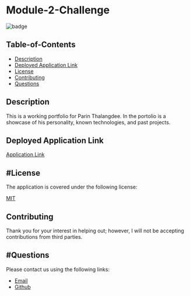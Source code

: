 # Module-2-Challenge
  
![badge](https://img.shields.io/badge/license-mit-blue)
    
## Table-of-Contents

* [Description](#description)
* [Deployed Application Link](#deployed-application-link)  
* [License](#license)    
* [Contributing](#contributing)
* [Questions](#questions)
  
## Description

This is a working portfolio for Parin Thalangdee. In the portolio is a showcase of his personality, known technologies, and past projects.
  
## Deployed Application Link
  
[Application Link](https://parinthalangdee.github.io/Module-2-Challenge/)

## #License

The application is covered under the following license:

[MIT](https://choosealicense.com/licenses/mit)
  
## Contributing
  
Thank you for your interest in helping out; however, I will not be accepting contributions from third parties.

## #Questions

Please contact us using the following links:
  
- [Email](lotteman10@gmail.com)
- [Github](https://github.com/parinthalangdee)
